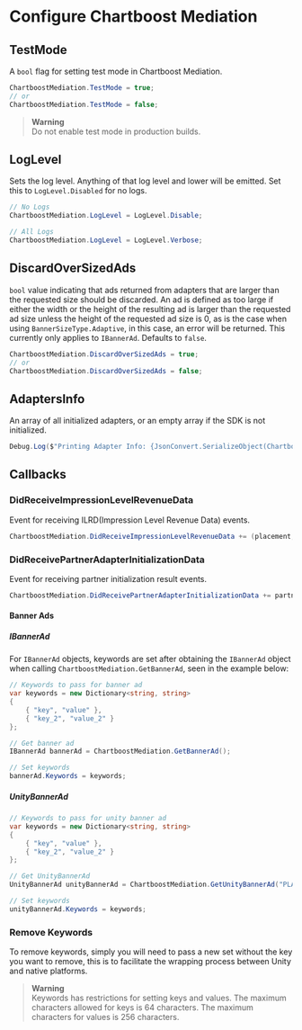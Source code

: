 # Configure Chartboost Mediation

## TestMode
A `bool` flag for setting test mode in Chartboost Mediation. 

```csharp
ChartboostMediation.TestMode = true;
// or
ChartboostMediation.TestMode = false;
```

> **Warning** \
> Do not enable test mode in production builds.

## LogLevel
Sets the log level. Anything of that log level and lower will be emitted. Set this to `LogLevel.Disabled` for no logs.

```csharp
// No Logs
ChartboostMediation.LogLevel = LogLevel.Disable;

// All Logs
ChartboostMediation.LogLevel = LogLevel.Verbose;
```

## DiscardOverSizedAds
`bool` value indicating that ads returned from adapters that are larger than the requested size should be discarded. An ad is defined as too large if either the width or the height of the resulting ad is larger than the requested ad size unless the height of the requested ad size is 0, as is the case when using `BannerSizeType.Adaptive`, in this case, an error will be returned. This currently only applies to `IBannerAd`. Defaults to `false`.

```csharp
ChartboostMediation.DiscardOverSizedAds = true;
// or
ChartboostMediation.DiscardOverSizedAds = false;
```

## AdaptersInfo
An array of all initialized adapters, or an empty array if the SDK is not initialized.

```csharp
Debug.Log($"Printing Adapter Info: {JsonConvert.SerializeObject(ChartboostMediation.AdaptersInfo, Formatting.Indented)}");
```

## Callbacks

### DidReceiveImpressionLevelRevenueData
Event for receiving ILRD(Impression Level Revenue Data) events.

```csharp
ChartboostMediation.DidReceiveImpressionLevelRevenueData += (placement, impressionData) => Debug.Log($"Received ILRD for: {placement}, ILRD: {JsonTools.SerializeObject(impressionData, Formatting.Indented)}");
```

### DidReceivePartnerAdapterInitializationData
Event for receiving partner initialization result events.

```csharp
ChartboostMediation.DidReceivePartnerAdapterInitializationData += partnerInitializationData => Debug.Log($"Received Partner Initialization Data {JsonTools.SerializeObject(partnerInitializationData, Formatting.Indented)}");
```

#### Banner Ads

##### IBannerAd
For `IBannerAd` objects, keywords are set after obtaining the `IBannerAd` object when calling `ChartboostMediation.GetBannerAd`, seen in the example below:

```csharp
// Keywords to pass for banner ad
var keywords = new Dictionary<string, string>
{
    { "key", "value" },
    { "key_2", "value_2" }
};

// Get banner ad
IBannerAd bannerAd = ChartboostMediation.GetBannerAd();

// Set keywords
bannerAd.Keywords = keywords;
```

##### UnityBannerAd

```csharp
// Keywords to pass for unity banner ad
var keywords = new Dictionary<string, string>
{
    { "key", "value" },
    { "key_2", "value_2" }
};

// Get UnityBannerAd
UnityBannerAd unityBannerAd = ChartboostMediation.GetUnityBannerAd("PLACEMENT_NAME");

// Set keywords
unityBannerAd.Keywords = keywords;
```

### Remove Keywords
To remove keywords, simply you will need to pass a new set without the key you want to remove, this is to facilitate the wrapping process between Unity and native platforms.


> **Warning** \
> Keywords has restrictions for setting keys and values. The maximum characters allowed for keys is 64 characters. The maximum characters for values is 256 characters.

```